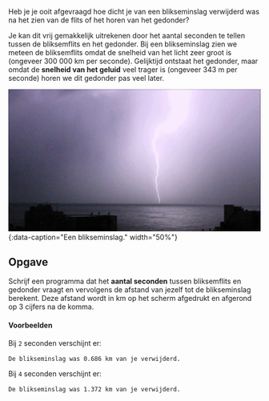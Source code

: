 Heb je je ooit afgevraagd hoe dicht je van een blikseminslag verwijderd was na het zien van de flits of het horen van het gedonder?

Je kan dit vrij gemakkelijk uitrekenen door het aantal seconden te tellen tussen de bliksemflits en het gedonder. Bij een blikseminslag zien we meteen de bliksemflits omdat de snelheid van het licht zeer groot is (ongeveer 300 000 km per seconde). Gelijktijd ontstaat het gedonder, maar omdat de **snelheid van het geluid** veel trager is (ongeveer 343 m per seconde) horen we dit gedonder pas veel later.

![Een blikseminslag.](media/Lightning.gif "Foto door Alaa Najjar op Wikimedia Commons."){:data-caption="Een blikseminslag." width="50%"}

## Opgave
Schrijf een programma dat het **aantal seconden** tussen bliksemflits en gedonder vraagt en vervolgens de afstand van jezelf tot de blikseminslag berekent. Deze afstand wordt in km op het scherm afgedrukt en afgerond op 3 cijfers na de komma.

#### Voorbeelden

Bij `2` seconden verschijnt er:
```
De blikseminslag was 0.686 km van je verwijderd.
```

Bij `4` seconden verschijnt er:
```
De blikseminslag was 1.372 km van je verwijderd.
```

